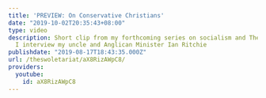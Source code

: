 ```yaml
---
title: 'PREVIEW: On Conservative Christians'
date: "2019-10-02T20:35:43+08:00"
type: video
description: Short clip from my forthcoming series on socialism and The Bible where
  I interview my uncle and Anglican Minister Ian Ritchie
publishdate: "2019-08-17T18:43:35.000Z"
url: /theswoletariat/aX8RizAWpC8/
providers:
  youtube:
    id: aX8RizAWpC8
---
```

